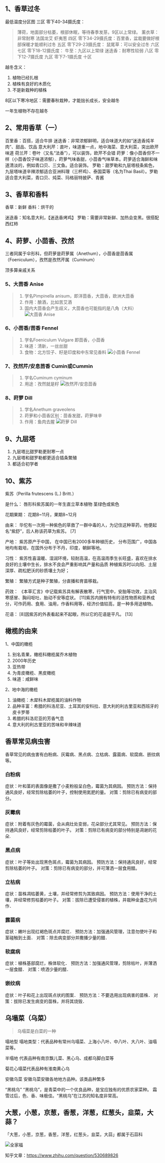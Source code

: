 ## 1、香草过冬
最低温度分区图
三区 零下40-34摄氏度：
> 薄荷，地面部分枯萎，根部休眠，等待春季发芽。9区以上常绿。
> 薰衣草：非常耐寒
> 法国龙艾
> 虾夷葱
四区 零下34-29摄氏度：百里香，盆栽要做好根部保暖才能顺利过冬
五区 零下29-23摄氏度：
> 鼠尾草：可以安全过冬
六区
七区 零下18-12摄氏度：
> 牛至：九区以上常绿
> 迷迭香：耐寒性较弱
八区 零下12-7摄氏度
九区 零下7-1摄氏度
十区

越冬含义：
1. 植物已经扎根
2. 植株有良好的木质化
3. 不是新栽种的植株

8区以下寒冷地区：需要春秋栽种，才能拙长成长，安全越冬

一年生植物不存在越冬


## 2、常用香草（一）
百里香：百搭，适合牛排
迷迭香：非常浓郁鲜明，适合味道大的如“迷迭香炖羊肉”、甜品、饮品
意大利芹：直叶，味道重一点，地中海菜、意大利菜，突出欧芹味道
荷兰芹：卷叶（又名“法香”），可以装饰，欧芹不会错
莳萝：像小茴香但不一样（小茴香饺子味道浓郁），莳萝气味香甜，小茴香气味草本。莳萝适合海鲜和味道清淡的，例如青口贝、三文鱼。适合装饰。
罗勒：甜罗勒和九层塔枝条紫色，九层塔味道辛辣浓郁适合亚洲料理（三杯鸡）、泰国菜等（名为Thai Basil）。罗勒适合意大利菜，青口贝、炖菜、玛格丽特披萨、青酱

## 3、香草和香料

香草：新鲜
香料：烘干的

迷迭香：知名意大利，【迷迭香烤鸡】
罗勒：需要非常新鲜、加热会变黑。很搭配西红柿


## 4、莳萝、小茴香、孜然


三者同属于伞形科，但莳萝是莳萝属（Anethum），小茴香是茴香属（Foeniculum），孜然是孜然芹属（Cuminum）

顶多算亲戚关系

### 5、大茴香 Anise

> 1. 学名Pimpinella anisum，即洋茴香，大茴香，欧洲大茴香
> 2. 作用：酿酒，比如苦艾酒
> 3. 国内大茴香会产生歧义，大茴香也可能指的是八角（大料）
> ![大茴香 Anise](../../images/9a202cdc7eb6f941f3dd52b9c0889007664548a4f3ba3d539bd6f418476d193b.png)  

### 6、小茴香/茴香 Fennel
> 1. 学名Foeniculum Vulgare 即茴香，小茴香
> 2. 味道：清新，一丝丝甜
> 3. 食物：北方饺子、籽是印度和中东常见香料
> ![小茴香 Fennel](../../images/fb25d8f3e7ffe2eeaa9c36a65ced6f88b9f3a70a1867032ee3ae7d91ea2cc92b.png)  

### 7、孜然芹/安息茴香 Cumin或Cummin

> 1. 学名Cuminum cyminum
> 2. 用途：孜然就是籽
> ![孜然芹/安息茴香](../../images/317f6c17fb417b45f69b3f959355724378d660467b8a966e1be1ac2d89f93a90.png)  

### 8、莳萝 Dill

> 1. 学名Anethum graveolens
> 1. 莳萝和小茴香区别：茴香发甜，莳萝味辛
> 1. 作用：鱼肉去腥
> ![莳萝 Dill](../../images/2f8003aac9af9edb4607d21c75a8bdecb555df88bd7f08738bad9a28d706d52a.png)  


## 9、九层塔

1. 九层塔比甜罗勒更耐寒一点
2. 九层塔和甜罗勒都更适合插条繁殖
3. 都适合初学者

## 10、紫苏


紫苏（Perilla frutescens (L.) Britt.）

是什么：
唇形科紫苏属的一年生直立草本植物
茎绿色或紫色

花期果期：
花期8~11月，果期8~12月

由来：
华佗有一次用一种紫色的草救了一群中毒的人，为记住这种草药，他便起名“紫舒”，后人称该药草为紫苏。 [7]

产地：
紫苏原产于中国， 在中国已有2000多年种植历史， 
分布范围广，中国各地均有栽培，在国外分布于不丹，印度，朝鲜等地。 

习性：
紫苏性喜温暖、湿润环境，较耐高温，在高温雨季生长旺盛，喜欢在排水良好的土壤中生长，排水不良会严重影响其产量和品质
种植紫苏时以向阳、土层深厚、疏松肥沃的砂质壤土为好； 

繁殖：
繁殖方式是种子繁殖，分直播和育苗移栽。 

药效：
《本草汇言》中记载紫苏具有解表散寒，行气宽中，安胎等功效，主治风寒感冒、胸闷呕吐、胎动不安等症状。 [11]紫苏内拥有特有的活性物质和营养成分，可作药用、食用、油用，作香料用等，经济价值较高，是一种多用途植物。 

花语：
[8]因紫苏的外表看起来不起眼，所以它的花语是平凡。 [13]

## 橄榄的由来

1、中国的橄榄
1. 别名青果，橄榄科橄榄属乔木植物
2. 2000年历史
3. 亚热带
4. 为青皮橄榄、黑皮橄榄
5. 味道：咸鲜味

2、地中海的橄榄
1. 油橄榄：木犀科木犀榄属的油料作物
1. 品种丰富：希腊的科洛尼亚、土耳其的安科拉、意大利的利古里亚和西班牙的皮卡罗蒂
2. 希腊的科洛尼亚的芳香气息
3. 意大利的利古里亚的苦味和辛辣味道



## 香草常见病虫害


香草常见的病虫害有白粉病、灰霉病、黑点病、立枯病、露菌病、软腐病、嵌纹病等。

### 白粉病
症状：叶和茎的表面像是撒了小麦粉般呈白色，霉菌为其病因。
预防方法：保持通风良好，经常剪除枯萎的叶子，控制使用氮肥的量。
对策：剪除已有病变的部分。

### 灰霉病
症状：附着有灰色的霉菌，会从病灶处变弱，花朵部分尤其常见。
预防方法：保持通风良好，经常剪除枯萎的叶子。
对策：剪除已有病变的部分特别是凋谢的花朵.

### 黑点病
症状：叶子等处出现黑色斑点，霉菌为其病因。
预防方法：保持通风良好，经常剪除枯萎的叶子。
对策：剪除已有病变的部分，并可薄洒一层食用醋。

### 立枯病
症状：苗株凋枯萎黄，土壤，并经常修剪为其致病因。
预防方法：使用干净的土壤，并经常修剪枯萎的叶子。
对策：拔除已遭受侵害的植株，并栽种金盏花为间作．

### 露菌病
症状：嫩叶出现红褐色斑点并腐烂．
预防方法：加强通风管理，注意勿使叶子和茎碰触到土面．
对策：除去病变部分并撒播少量的醋．

### 软腐病
症状：植株基部腐烂，株体软化．
预防方法：加强通风管理，剪除枯叶，并薄洒一层食醋．
对策：喷洒少量的醋．

### 嵌纹病
症状：叶子和花上出现斑点状的图案．
预防方法：不要选用出现病害的苗株．
对策：拔除已发生病变的苗株，并将其烧毁．


## 乌塌菜（乌菜）

> 乌塌菜是白菜的一种

塌地型
塌地类型：代表品种有常州乌塌菜、上海小八叶、中八叶、大八叶、油塌菜等。

半塌地
代表品种有南京飘儿菜、黑心乌、成都乌脚白菜等

菊花心塌菜代表品种有淮南黄心乌

安徽乌菜
安徽乌菜安徽各地地方品种。该类品种繁多

“黑桃乌”
“黑桃乌”，是青菜中的一个优良品种，是宝应独有的优质农家菜种。
霜雪过后，色、香、味极佳。“黑桃乌”在江苏的知名度非常高。


## 大葱，小葱，京葱，香葱，洋葱，红葱头，韭菜，大蒜？

「大葱，小葱，京葱，香葱，洋葱，红葱头，韭菜，大蒜」都属于石蒜科

![全家福](../../images/289ed5d766b5ecc81129f4643f82ab7a83ec0b4c06734c47c6734a6d6dce42a9.png)  


知乎文章：https://www.zhihu.com/question/530689826









